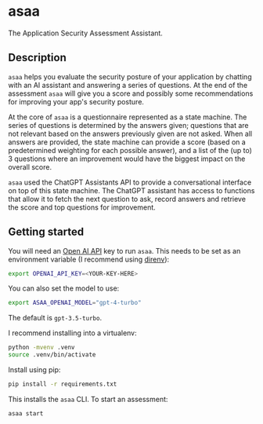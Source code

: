 # asaa

The Application Security Assessment Assistant.

## Description

`asaa` helps you evaluate the security posture of your application by chatting with an AI assistant and answering a series of questions. At the end of the assessment `asaa` will give you a score and possibly some recommendations for improving your app's security posture.

At the core of `asaa` is a questionnaire represented as a state machine. The series of questions is determined by the answers given; questions that are not relevant based on the answers previously given are not asked. When all answers are provided, the state machine can provide a score (based on a predetermined weighting for each possible answer), and a list of the (up to) 3 questions where an improvement would have the biggest impact on the overall score.

`asaa` used the ChatGPT Assistants API to provide a conversational interface on top of this state machine. The ChatGPT assistant has access to functions that allow it to fetch the next question to ask, record answers and retrieve the score and top questions for improvement.

## Getting started

You will need an [Open AI API](https://openai.com/blog/openai-api) key to run `asaa`. This needs to be set as an environment variable (I recommend using [direnv](https://direnv.net/)):

```bash
export OPENAI_API_KEY=<YOUR-KEY-HERE>
```

You can also set the model to use:

```bash
export ASAA_OPENAI_MODEL="gpt-4-turbo"
```

The default is `gpt-3.5-turbo`.

I recommend installing into a virtualenv:

```bash
python -mvenv .venv
source .venv/bin/activate
```

Install using pip:

```bash
pip install -r requirements.txt
```

This installs the `asaa` CLI. To start an assessment:
```bash
asaa start
```
